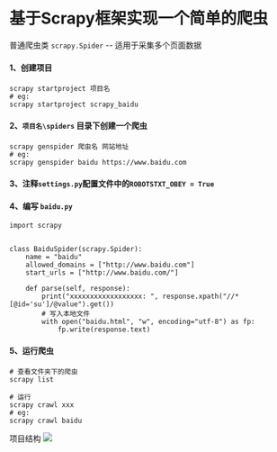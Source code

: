 # 基于Scrapy框架实现一个简单的爬虫

普通爬虫类 `scrapy.Spider` -- 适用于采集多个页面数据

#### 1、创建项目

```shell
scrapy startproject 项目名
# eg:
scrapy startproject scrapy_baidu
```

#### 2、`项目名\spiders` 目录下创建一个爬虫

```shell
scrapy genspider 爬虫名 网站地址
# eg:
scrapy genspider baidu https://www.baidu.com
```

#### 3、注释`settings.py`配置文件中的`ROBOTSTXT_OBEY = True`

#### 4、编写 `baidu.py`

```
import scrapy


class BaiduSpider(scrapy.Spider):
    name = "baidu"
    allowed_domains = ["http://www.baidu.com"]
    start_urls = ["http://www.baidu.com/"]

    def parse(self, response):
        print("xxxxxxxxxxxxxxxxxx: ", response.xpath("//*[@id='su']/@value").get())
        # 写入本地文件
        with open("baidu.html", "w", encoding="utf-8") as fp:
            fp.write(response.text)
```

#### 5、运行爬虫

```shell
# 查看文件夹下的爬虫
scrapy list

# 运行
scrapy crawl xxx
# eg:
scrapy crawl baidu
```

项目结构
![](images/scrapy-baidu.png)

